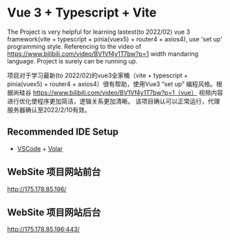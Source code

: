 # Vue 3 + Typescript + Vite

The Project is very helpful for learning lastest(to 2022/02) vue 3 framework(vite + typescript + pinia(vuex5) + router4 + axios4), use 'set up' programming style. Referencing to the video of https://www.bilibili.com/video/BV1Vf4y1T7bw?p=1 width mandaring language. Project is surely can be running up.

项目对于学习最新(to 2022/02)的vue3全家桶（vite + typescript + pinia(vuex5) + router4 + axios4）很有帮助，使用Vue3 “set up” 编程风格。根据尚硅谷  https://www.bilibili.com/video/BV1Vf4y1T7bw?p=1（vue） 视频内容进行优化使程序更加简洁，逻辑关系更加清晰。 该项目确认可以正常运行，代理服务器确认至2022/2/10有效。

## Recommended IDE Setup

- [VSCode](https://code.visualstudio.com/) + [Volar](https://marketplace.visualstudio.com/items?itemName=johnsoncodehk.volar)

## WebSite 项目网站前台

http://175.178.85.196/

## WebSite 项目网站后台

http://175.178.85.196:443/